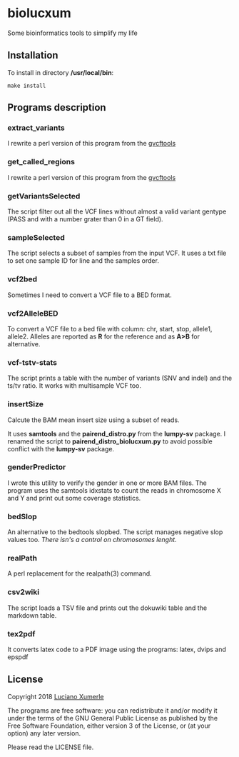 # biolucxum

Some bioinformatics tools to simplify my life


## Installation

To install in directory **/usr/local/bin**:

~~~
make install
~~~

## Programs description

### extract\_variants

I rewrite a perl version of this program from the [gvcftools](https://github.com/sequencing/gvcftools)

### get\_called\_regions

I rewrite a perl version of this program from the [gvcftools](https://github.com/sequencing/gvcftools)

### getVariantsSelected

The script filter out all the VCF lines without almost a valid variant gentype
(PASS and with a number grater than 0 in a GT field).

### sampleSelected

The script selects a subset of samples from the input VCF.
It uses a txt file to set one sample ID for line and the samples order.

### vcf2bed

Sometimes I need to convert a VCF file to a BED format.

### vcf2AlleleBED

To convert a VCF file to a bed file with column: chr, start, stop, allele1, allele2.
Alleles are reported as **R** for the reference and as **A\>B** for alternative.

### vcf-tstv-stats

The script prints a table with the number of variants (SNV and indel)
and the ts/tv ratio. It works with multisample VCF too.

### insertSize

Calcute the BAM mean insert size using a subset of reads.

It uses **samtools** and the **pairend\_distro.py** from the **lumpy-sv** package.
I renamed the script to **pairend\_distro\_biolucxum.py** to avoid possible conflict
with the **lumpy-sv** package.


### genderPredictor

I wrote this utility to verify the gender in one or more BAM files.
The program uses the samtools idxstats to count the reads in
chromosome X and Y and print out some coverage statistics.


### bedSlop

An alternative to the bedtools slopbed.
The script manages negative slop values too.
*There isn's a control on chromosomes lenght*.


### realPath

A perl replacement for the realpath(3) command.


### csv2wiki

The script loads a TSV file and prints out the dokuwiki table
and the markdown table.


### tex2pdf

It converts latex code to a PDF image using the programs: latex, dvips and epspdf


## License

Copyright 2018 [Luciano Xumerle](mailto:luciano.xumerle@gmail.com)

The programs are free software: you can redistribute it and/or modify
it under the terms of the GNU General Public License as published by
the Free Software Foundation, either version 3 of the License, or
(at your option) any later version.

Please read the LICENSE file.
